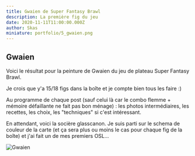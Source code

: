 ```yaml
---
title: Gwaien de Super Fantasy Brawl
description: La première fig du jeu
date: 2020-11-11T11:00:00.000Z
author: Skas
miniature: portfolio/5_gwaien.png
---
```


## Gwaien

Voici le résultat pour la peinture de Gwaien du jeu de plateau Super Fantasy Brawl.

Je crois que y'a 15/18 figs dans la boîte et je compte bien tous les faire :)

Au programme de chaque post (sauf celui là car le combo flemme + mémoire défaillante ne fait pas bon ménage) : les photos intermédiaires, les recettes, les choix, les "techniques" si c'est intéressant.

En attendant, voici la socière glasscanon. Je suis parti sur le schema de couleur de la carte (et ça sera plus ou moins le cas pour chaque fig de la boîte) et j'ai fait un de mes premiers OSL...

![Gwaien](portfolio/5_gwaien.png)
